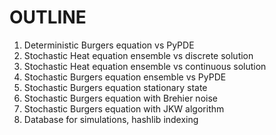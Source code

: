 
# OUTLINE

1. Deterministic Burgers equation vs PyPDE
2. Stochastic Heat equation ensemble vs discrete solution
3. Stochastic Heat equation ensemble vs continuous solution
4. Stochastic Burgers equation ensemble vs PyPDE
5. Stochastic Burgers equation stationary state
6. Stochastic Burgers equation with Brehier noise
7. Stochastic Burgers equation with JKW algorithm
8. Database for simulations, hashlib indexing